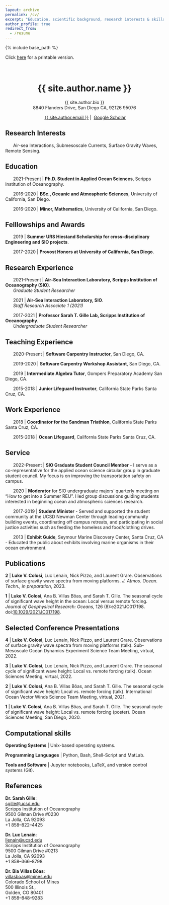 ```yaml
---
layout: archive
permalink: /cv/
excerpt: "Education, scientific background, research interests & skills, and more."
author_profile: true
redirect_from:
  - /resume
---
```


{% include base_path %}

Click [here](/files/lcolosi_CV.pdf) for a printable version.<br /><br /><br />

<h1 align="center">{{ site.author.name }}</h1>
<p align="center">{{ site.author.bio }} <br /> 8840 Flanders Drive, San Diego CA, 92126 95076</p>
<p align="center"><i class="fas fa-envelope" aria-hidden="true"></i>&nbsp;<a href="mailto:{{ site.author.email }}" target="_blank">{{ site.author.email }}</a> &#124; <i class="fas fa-fw fa-graduation-cap" aria-hidden="true"></i>&nbsp;<a href="https://scholar.google.com/citations?hl=en&user=7k2QNN4AAAAJ">Google Scholar</a></p>


## Research Interests

&ensp;&ensp;&ensp; Air-sea Interactions, Submesoscale Currents, Surface Gravity Waves, Remote Sensing.


## Education 
&ensp;&ensp;&ensp; 2021-Present &#124; **Ph.D. Student in Applied Ocean Sciences**, Scripps Institution of Oceanography. 

&ensp;&ensp;&ensp; 2016-2020 &#124; **BSc., Oceanic and Atmospheric Sciences**, University of California, San Diego.

&ensp;&ensp;&ensp; 2016-2020 &#124; **Minor, Mathematics**, University of California, San Diego.


## Felllowships and Awards

&ensp;&ensp;&ensp; 2019 &#124; **Summer URS Hiestand Scholarship for cross-disciplinary Engineering and SIO projects**.<br /> 

&ensp;&ensp;&ensp; 2017-2020 &#124; **Provost Honors at University of California, San Diego**.<br />


## Research Experience

&ensp;&ensp;&ensp; 2021-Present &#124; **Air-Sea Interaction Laboratory, Scripps Institution of Oceanography (SIO)**. <br />
&ensp;&ensp;&ensp; *Graduate Student Researcher* 

&ensp;&ensp;&ensp; 2021 &#124; **Air-Sea Interaction Laboratory, SIO**. <br />
&ensp;&ensp;&ensp; *Staff Research Associate 1 (2021)*

&ensp;&ensp;&ensp; 2017-2021 &#124; **Professor Sarah T. Gille Lab, Scripps Institution of Oceanography**. <br />
&ensp;&ensp;&ensp; *Undergraduate Student Researcher*

## Teaching Experience

&ensp;&ensp;&ensp; 2020-Present &#124; **Software Carpentry Instructor**, San Diego, CA.

&ensp;&ensp;&ensp; 2019-2020 &#124; **Software Carpentry Workshop Assistant**, San Diego, CA.

&ensp;&ensp;&ensp; 2019 &#124; **Intermediate Algebra Tutor**, Gompers Preparatory Academy San Diego, CA.

&ensp;&ensp;&ensp; 2015-2018 &#124; **Junior Lifeguard Instructor**, California State Parks Santa Cruz, CA.

## Work Experience

&ensp;&ensp;&ensp; 2018 &#124; **Coordinator for the Sandman Triathlon**, California State Parks Santa Cruz, CA. <br />

&ensp;&ensp;&ensp; 2015-2018 &#124; **Ocean Lifeguard**, California State Parks Santa Cruz, CA. 
  
  
## Service

&ensp;&ensp;&ensp; 2022-Present &#124; **SIO Graduate Student Council Member** - I serve as a co-representative for the applied ocean science circular group in graduate student council. My focus is on improving the transportation safety on campus.

&ensp;&ensp;&ensp; 2020 &#124; **Moderator** for SIO undergraduate majors’ quarterly meeting on “How to get into a Summer REU”. I led group discussions guiding students interested in beginning ocean and atmospheric sciences research.

&ensp;&ensp;&ensp; 2017-2019 &#124; **Student Minister** - Served and supported the student community at the UCSD Newman Center through leading community building events, coordinating off campus retreats, and participating in social justice activities such as feeding the homeless and food/clothing drives. 

&ensp;&ensp;&ensp; 2013 &#124; **Exhibit Guide**,  Seymour Marine Discovery Center, Santa Cruz, CA - Educated the public about exhibits involving marine organisms in their ocean environment.

## Publications

**2** &#124; **Luke V. Colosi**, Luc Lenain, Nick Pizzo, and Laurent Grare. Observations of surface gravity wave spectra from moving platforms. *J. Atmos. Ocean. Techn., in preparation*, 2023.

**1** &#124; **Luke V. Colosi**, Ana B. Villas Bôas, and Sarah T. Gille. The seasonal cycle of significant wave height in the ocean: Local versus remote forcing. *Journal of Geophysical Research: Oceans*, 126 (8):e2021JC017198. doi:<a href="https://doi.org/10.1029/2021JC017198" target="_blank">10.1029/2021JC017198</a>.


## Selected Conference Presentations

**4** &#124; **Luke V. Colosi**, Luc Lenain, Nick Pizzo, and Laurent Grare. Observations of surface gravity wave spectra from moving platforms (talk). Sub-Mesoscale Ocean Dynamics Experiment Science Team Meeting, virtual, 2022.

**3** &#124; **Luke V. Colosi**, Luc Lenain, Nick Pizzo, and Laurent Grare. The seasonal cycle of significant wave height: Local vs. remote forcing (talk). Ocean Sciences Meeting, virtual, 2022.

**2** &#124; **Luke V. Colosi**, Ana B. Villas Bôas, and Sarah T. Gille. The seasonal cycle of significant wave height: Local vs. remote forcing (talk). International Ocean Vector Winds Science Team Meeting, virtual, 2021.

**1** &#124; **Luke V. Colosi**, Ana B. Villas Bôas, and Sarah T. Gille. The seasonal cycle of significant wave height: Local vs. remote forcing (poster). Ocean Sciences Meeting, San Diego, 2020.


## Computational skills

**Operating Systems** &#124; Unix-based operating systems.

**Programming Languages** &#124; Python, Bash, Shell-Script and MatLab.

**Tools and Software** &#124; Jupyter notebooks, LaTeX, and version control systems (Git).

## References 

**Dr. Sarah Gille**: <br /> 
sgille@ucsd.edu <br /> 
Scripps Institution of Oceanography <br /> 
9500 Gilman Drive #0230 <br /> 
La Jolla, CA 92093 <br /> 
+1 858–822–4425 <br /> 

**Dr. Luc Lenain**: <br /> 
llenain@ucsd.edu <br /> 
Scripps Institution of Oceanography <br /> 
9500 Gilman Drive #0213 <br /> 
La Jolla, CA 92093 <br /> 
+1 858–366–8798 <br /> 

**Dr. Bia Villas Bôas**: <br /> 
villasboas@mines.edu <br /> 
Colorado School of Mines <br /> 
500 Illinois St., <br /> 
Golden, CO 80401 <br /> 
+1 858–848–9283 <br /> 

